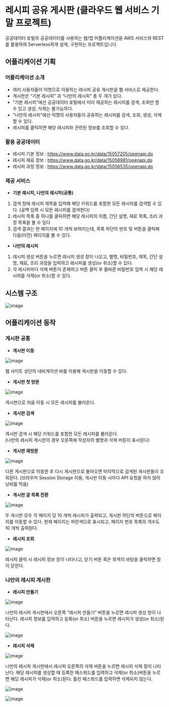 # 레시피 공유 게시판 (클라우드 웹 서비스 기말 프로젝트)
공공데이터 포털의 공공데이터를 사용하는 웹/앱 어플리케이션을 AWS 서비스와 REST를 활용하여 Serverless하게 설계, 구현하는 프로젝트입니다.
## 어플리케이션 기획
### 어플리케이션 소개
- 여러 사용자들이 익명으로 이용하는 레시피 공유 게시판을 웹 서비스로
제공한다.  
- 게시판은 “기본 레시피” 과 “나만의 레시피” 총 두 개가 있다.  
- “기본 레시피”에선 공공데이터 포털에서 미리 제공하는 레시피를 검색, 조회만 할
수 있고 생성, 삭제는 불가능하다.  
- “나만의 레시피”에선 익명의 사용자들이 공유하는 레시피를 검색, 조회, 생성,
삭제할 수 있다.  
- 레시피를 클릭하면 해당 레시피와 관련된 정보를 조회할 수 있다.  
### 활용 공공데이터
- 레시피 기본 정보 : https://www.data.go.kr/data/15057205/openapi.do
- 레시피 재료 정보 : https://www.data.go.kr/data/15058981/openapi.do
- 레시피 과정 정보 : https://www.data.go.kr/data/15056535/openapi.do
### 제공 서비스
- **기본 레시피, 나만의 레시피(공통)**
1. 검색 창에 레시피 제목을 입력해 해당 키워드를 포함한 모든 레시피를
검색할 수 있다. (공백 입력 시 모든 레시피를 검색한다)
2. 레시피 목록 중 하나를 클릭하면 해당 레시피의 이름, 간단 설명, 재료
목록, 조리 과정 목록을 볼 수 있다
3. 검색 결과는 한 페이지에 10 개씩 보여지는데, 목록 하단의 번호 및
버튼을 클릭해 다음(이전) 페이지를 볼 수 있다.

- **나만의 레시피**
1. 레시피 생성 버튼을 누르면 레시피 생성 창이 나오고, 별명, 비밀번호,
제목, 간단 설명, 재료, 조리 과정을 입력하고 레시피를 생성(or 취소)할 수
있다.
2. 각 레시피마다 삭제 버튼이 존재하고 버튼 클릭 후 올바른 비밀번호 입력
시 해당 레시피를 삭제(or 취소)할 수 있다.
## 시스템 구조

![image](https://user-images.githubusercontent.com/23518329/102706446-5109dc00-42d5-11eb-88b2-ba26786b0b0e.png)  

## 어플리케이션 동작
### 게시판 공통

- **게시판 이동**

![image](https://user-images.githubusercontent.com/23518329/102706577-6d5a4880-42d6-11eb-8964-adf87ec5d44b.png) 

웹 사이트 상단의 네비게이션 바를 이용해 게시판을 이동할 수 있다.  

- **게시판 첫 방문**

![image](https://user-images.githubusercontent.com/23518329/102706585-7cd99180-42d6-11eb-9ee0-a38b1bee75c8.png)

게시판으로 처음 이동 시 모든 레시피를 불러온다.  
- **게시판 검색**

![image](https://user-images.githubusercontent.com/23518329/102706594-8cf17100-42d6-11eb-8361-0c3ec1737461.png)

게시판 검색 시 해당 키워드를 포함한 모든 레시피를 불러온다.  
(나만의 레시피 게시판의 경우 오른쪽에 작성자의 별명과 삭제 버튼이 표시된다)  

- **게시판 재방문**

![image](https://user-images.githubusercontent.com/23518329/102706602-a0044100-42d6-11eb-8145-57a3fbb7dd65.png)

다른 게시판으로 이동한 후 다시 게시판으로 돌아오면 마지막으로 검색된 게시판들이 조회된다.
(브라우저 Session Storage 이용, 게시판 이동 시마다 API 요청을 하지 않아 낭비를 막음) 

- **게시판 글 목록 전환**

![image](https://user-images.githubusercontent.com/23518329/102706609-b5796b00-42d6-11eb-866e-e3c0fb6eb859.png)

두 게시판 모두 각 페이지 당 10 개씩 레시피가 출력되고, 게시판 하단의 버튼으로 페이지를 이동할 수 있다.
현재 페이지는 파란색으로 표시되고, 페이지 번호 목록의 개수도 10 개씩 출력된다.

- **레시피 조회**

![image](https://user-images.githubusercontent.com/23518329/102706627-efe30800-42d6-11eb-84e9-e4f9a753d28e.png)

레시피 클릭 시 레시피 정보 창이 나타나고, 닫기 버튼 혹은 회색의 바탕을
클릭하면 창이 닫힌다.

### 나만의 레시피 게시판
- **레시피 만들기**

![image](https://user-images.githubusercontent.com/23518329/102706636-10ab5d80-42d7-11eb-9dad-e119b1aa7e21.png)

나만의 레시피 게시판에서 오른쪽 “레시피 만들기” 버튼을 누르면 레시피 생성
창이 나타난다.
레시피 정보를 입력하고 등록(or 취소) 버튼을 누르면 레시피가
생성(or 취소)된다.

![image](https://user-images.githubusercontent.com/23518329/102706646-20c33d00-42d7-11eb-8d0d-dd609c5c5c46.png)

- **레시피 삭제**

![image](https://user-images.githubusercontent.com/23518329/102706654-3173b300-42d7-11eb-85cd-d42eb236fd23.png)

나만의 레시피 게시판에서 레시피 오른쪽의 삭제 버튼을 누르면 레시피 삭제 창이 나타난다. 
해당 레시피를 생성할 때 등록한 패스워드를 입력하고 삭제(or 취소)버튼을 누르면 해당 레시피가 삭제(or 취소)된다. 
틀린 패스워드를 입력하면 삭제되지 않는다.

![image](https://user-images.githubusercontent.com/23518329/102706659-4cdebe00-42d7-11eb-8d83-07776a3b967b.png)

![image](https://user-images.githubusercontent.com/23518329/102706662-510adb80-42d7-11eb-970d-b56bc8a54cc0.png)
